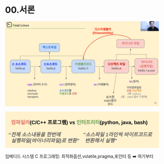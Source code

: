 # 00.서론

![](assets/2023-08-28-17-48-52-image.png)

![](assets/2023-08-28-17-38-10-image.png)



임베디드 시스템 C 프로그래밍: 최적화옵션,volatile,pragma,포인터 등 ➡️ 여기부터


